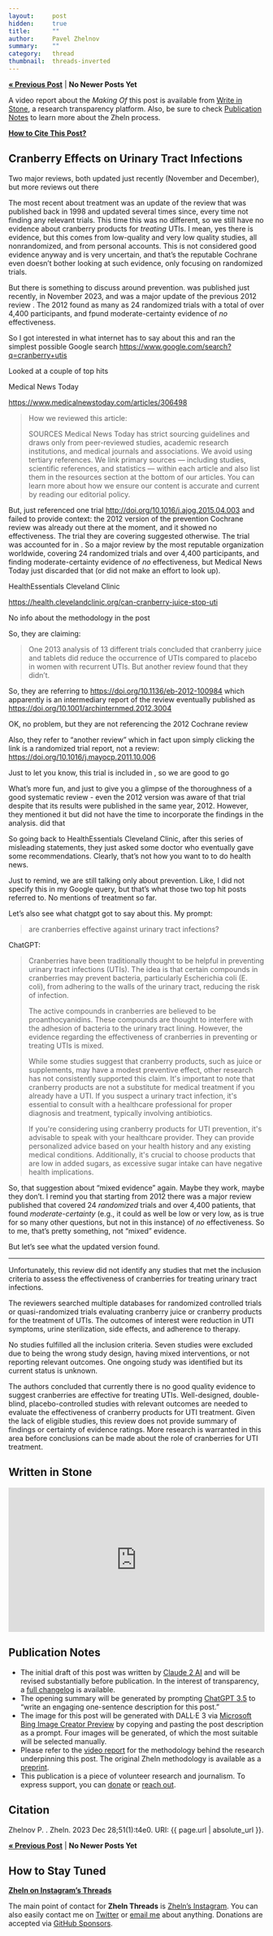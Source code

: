 ```yaml
---
layout:     post
hidden:     true
title:      ""
author:     Pavel Zhelnov
summary:    ""
category:   thread
thumbnail:  threads-inverted
---
```


**[« Previous Post](https://zheln.com/thread/2023/12/24/2/)** | **No Newer Posts Yet**

> 

A video report about the _Making Of_ this post is available from [Write in Stone](#written-in-stone), a research transparency platform. Also, be sure to check [Publication Notes](#publication-notes) to learn more about the Zheln process.

**[How to Cite This Post?](#citation)**

## Cranberry Effects on Urinary Tract Infections

Two major reviews, both updated just recently (November and December), but more reviews out there

[][jepson_cranberries_2023]

[][jepson_cranberries_1998]

The most recent about treatment [][jepson_cranberries_2023] was an update of the review that was published back in 1998 and updated several times since, every time not finding any relevant trials. This time this was no different, so we still have no evidence about cranberry products for _treating_ UTIs. I mean, yes there is evidence, but this comes from low-quality and very low quality studies, all nonrandomized, and from personal accounts. This is not considered good evidence anyway and is very uncertain, and that’s the reputable Cochrane even doesn’t bother looking at such evidence, only focusing on randomized trials.

But there is something to discuss around prevention. [][williams_cranberries_2023] was published just recently, in November 2023, and was a major update of the previous 2012 review [][jepson_cranberries_2012]. The 2012 found as many as 24 randomized trials with a total of over 4,400 participants, and fpund moderate-certainty evidence of _no_ effectiveness.

So I got interested in what internet has to say about this and ran the simplest possible Google search https://www.google.com/search?q=cranberry+utis

Looked at a couple of top hits

Medical News Today

https://www.medicalnewstoday.com/articles/306498

> How we reviewed this article:
>
> SOURCES
> Medical News Today has strict sourcing guidelines and draws only from peer-reviewed studies, academic research institutions, and medical journals and associations. We avoid using tertiary references. We link primary sources — including studies, scientific references, and statistics — within each article and also list them in the resources section at the bottom of our articles. You can learn more about how we ensure our content is accurate and current by reading our editorial policy.

But, just referenced one trial http://doi.org/10.1016/j.ajog.2015.04.003 and failed to provide context: the 2012 version of the prevention Cochrane review [][jepson_cranberries_2012] was already out there at the moment, and it showed no effectiveness. The trial they are covering suggested otherwise. The trial was accounted for in [][williams_cranberries_2023]. So a major review by the most reputable organization worldwide, covering 24 randomized trials and over 4,400 participants, and finding moderate-certainty evidence of _no_ effectiveness, but Medical News Today just discarded that (or did not make an effort to look up).

HealthEssentials Cleveland Clinic

https://health.clevelandclinic.org/can-cranberry-juice-stop-uti

No info about the methodology in the post

So, they are claiming:

> One 2013 analysis of 13 different trials concluded that cranberry juice and tablets did reduce the occurrence of UTIs compared to placebo in women with recurrent UTIs. But another review found that they didn’t.

So, they are referring to https://doi.org/10.1136/eb-2012-100984 which apparently is an intermediary report of the review eventually published as https://doi.org/10.1001/archinternmed.2012.3004

OK, no problem, but they are not referencing the 2012 Cochrane review

Also, they refer to “another review” which in fact upon simply clicking the link is a randomized trial report, not a review: https://doi.org/10.1016/j.mayocp.2011.10.006

Just to let you know, this trial is included in [][williams_cranberries_2023], so we are good to go

What’s more fun, and just to give you a glimpse of the thoroughness of a good systematic review ­­- even the 2012 version [][jepson_cranberries_2012] was aware of that trial despite that its results were published in the same year, 2012. However, they mentioned it but did not have the time to incorporate the findings in the analysis. [][williams_cranberries_2023] did that

So going back to HealthEssentials Cleveland Clinic, after this series of misleading statements, they just asked some doctor who eventually gave some recommendations. Clearly, that’s not how you want to to do health news.

Just to remind, we are still talking only about prevention. Like, I did not specify this in my Google query, but that’s what those two top hit posts referred to. No mentions of treatment so far.

Let’s also see what chatgpt got to say about this. My prompt:

> are cranberries effective against urinary tract infections?

ChatGPT:

> Cranberries have been traditionally thought to be helpful in preventing urinary tract infections (UTIs). The idea is that certain compounds in cranberries may prevent bacteria, particularly Escherichia coli (E. coli), from adhering to the walls of the urinary tract, reducing the risk of infection.
>
> The active compounds in cranberries are believed to be proanthocyanidins. These compounds are thought to interfere with the adhesion of bacteria to the urinary tract lining. However, the evidence regarding the effectiveness of cranberries in preventing or treating UTIs is mixed.
>
> While some studies suggest that cranberry products, such as juice or supplements, may have a modest preventive effect, other research has not consistently supported this claim. It's important to note that cranberry products are not a substitute for medical treatment if you already have a UTI. If you suspect a urinary tract infection, it's essential to consult with a healthcare professional for proper diagnosis and treatment, typically involving antibiotics.
>
> If you're considering using cranberry products for UTI prevention, it's advisable to speak with your healthcare provider. They can provide personalized advice based on your health history and any existing medical conditions. Additionally, it's crucial to choose products that are low in added sugars, as excessive sugar intake can have negative health implications.

So, that suggestion about “mixed evidence” again. Maybe they work, maybe they don’t. I remind you that starting from 2012 there was a major review published that covered 24 _randomized_ trials and over 4,400 patients, that found _moderate-certainty_ (e.g., it could as well be low or very low, as is true for so many other questions, but not in this instance) of _no_ effectiveness. So to me, that’s pretty something, not “mixed” evidence.

But let’s see what the updated version found. 

---

Unfortunately, this review did not identify any studies that met the inclusion criteria to assess the effectiveness of cranberries for treating urinary tract infections. 

The reviewers searched multiple databases for randomized controlled trials or quasi-randomized trials evaluating cranberry juice or cranberry products for the treatment of UTIs. The outcomes of interest were reduction in UTI symptoms, urine sterilization, side effects, and adherence to therapy.

No studies fulfilled all the inclusion criteria. Seven studies were excluded due to being the wrong study design, having mixed interventions, or not reporting relevant outcomes. One ongoing study was identified but its current status is unknown.

The authors concluded that currently there is no good quality evidence to suggest cranberries are effective for treating UTIs. Well-designed, double-blind, placebo-controlled studies with relevant outcomes are needed to evaluate the effectiveness of cranberry products for UTI treatment. Given the lack of eligible studies, this review does not provide summary of findings or certainty of evidence ratings. More research is warranted in this area before conclusions can be made about the role of cranberries for UTI treatment.

## Written in Stone

<div style='position: relative; padding-bottom: 56.25%; width: 100%; display: flex; flex-direction: row; justify-content: center; align-items: center;'><iframe style='top: 0; width: 100%; height: 100% !important; position: absolute' allowtransparency='true' sandbox='allow-same-origin allow-popups allow-top-navigation allow-orientation-lock allow-scripts allow-forms' src='https://www.writeinstone.com/widget/published-8e863b53-dfe0-40c3-b18a-d18d0beef039?lightmode=false?primary=000000?secondary=5a4e70' frameborder='0' scrolling='no' allow='accelerometer; autoplay; encrypted-media; gyroscope; picture-in-picture' allowfullscreen></iframe></div>

## Publication Notes

- The initial draft of this post was written by [Claude 2 AI](https://claude.ai/) and will be revised substantially before publication. In the interest of transparency, a [full changelog](https://github.com/drzhelnov/zheln.github.io/commits/master/_posts/thread/2023-12-28-1.md) is available.
- The opening summary will be generated by prompting [ChatGPT 3.5](https://chat.openai.com/) to “write an engaging one-sentence description for this post.”
- The image for this post will be generated with DALL·E&nbsp;3 via [Microsoft Bing Image Creator Preview](http://www.bing.com/images/create) by copying and pasting the post description as a prompt. Four images will be generated, of which the most suitable will be selected manually.
- Please refer to the [video report](#written-in-stone) for the methodology behind the research underpinning this post. The original Zheln methodology is available as a [preprint](https://doi.org/10.31222/osf.io/y2nrb).
- This publication is a piece of volunteer research and journalism. To express support, you can [donate](https://github.com/sponsors/drzhelnov) or [reach out](#how-to-stay-tuned).

## Citation

Zhelnov P. . Zheln. 2023 Dec 28;51(1):t4e0. URI: {{ page.url | absolute_url }}.

**[« Previous Post](https://zheln.com/thread/2023/12/24/2/)** | **No Newer Posts Yet**

## How to Stay Tuned

<i class="fa fa-instagram"></i> **[Zheln on Instagram’s Threads](https://www.threads.net/@igzheln)**

The main point of contact for **Zheln Threads** is [Zheln’s Instagram](https://instagram.com/igzheln). You can also easily contact me on [Twitter](https://twitter.com/drzhelnov) or [email me](mailto:pavel@zheln.com) about anything. Donations are accepted via [GitHub Sponsors](https://github.com/sponsors/drzhelnov).

[jepson_cranberries_2023]: https://doi.org/10.1002/14651858.CD001322.pub2 "Jepson RG, Mihaljevic L, Craig JC. Cranberries for treating urinary tract infections. Cochrane Database Syst Rev. 2023 Dec 14;12(12):CD001322. doi: 10.1002/14651858.CD001322.pub2. PMID: 38096261; PMCID: PMC10721117."

[jepson_cranberries_1998]: https://doi.org/10.1002/14651858.CD001322 "Jepson RG, Mihaljevic L, Craig JC. Cranberries for treating urinary tract infections. Cochrane Kidney and Transplant Group, editor. Cochrane Database of Systematic Reviews [Internet]. 1998 Oct 26 [cited 2023 Dec 23]; Available from: https://doi.org/10.1002/14651858.CD001322"

[williams_cranberries_2023]: https://doi.org/10.1002/14651858.CD001321.pub7 "Williams G, Stothart CI, Hahn D, Stephens JH, Craig JC, Hodson EM. Cranberries for preventing urinary tract infections. Cochrane Database Syst Rev. 2023 Nov 10;11(11):CD001321. doi: 10.1002/14651858.CD001321.pub7. PMID: 37947276; PMCID: PMC10636779."

[jepson_cranberries_2012]: http://doi.org/10.1002/14651858.CD001321.pub5 "Jepson RG, Williams G, Craig JC. Cranberries for preventing urinary tract infections. Cochrane Kidney and Transplant Group, editor. Cochrane Database of Systematic Reviews [Internet]. 2012 Oct 17 [cited 2023 Dec 24];2014(6). Available from: http://doi.org/10.1002/14651858.CD001321.pub5"
